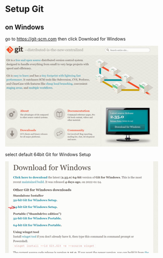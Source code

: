 # Setup Git

## on Windows

go to https://git-scm.com then click Download for Windows

<img src="../images/76.JPG" alt="drawing" width="500"/>

select default 64bit Git for Windows Setup

<img src="../images/77.JPG" alt="drawing" width="500"/>

